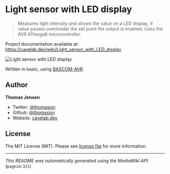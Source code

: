 # Light sensor with LED display

> Measures light intensity and shows the value on a LED display, if value passes over/under the set point the output is enabled. Uses the AVR ATmega8 microcontroller.

Project documentation available at: https://cavelab.dev/wiki/Light_sensor_with_LED_display

![Light sensor with LED display](https://cavelab.dev/images/5/53/Light-sensor-finished-and-in-use-eqm35g.jpeg)

Written in basic, using [BASCOM-AVR](http://www.mcselec.com/).

## Author
**Thomas Jensen**
* Twitter: [@thomasjsn](https://twitter.com/thomasjsn)
* Github: [@thomasjsn](https://github.com/thomasjsn)
* Website: [cavelab.dev](https://cavelab.dev/wiki/User:Thomas)

## License
The MIT License (MIT). Please see [license file](LICENSE.txt) for more information.

---
_This README was automatically generated using the MediaWiki API_ (`pageid:321`)
